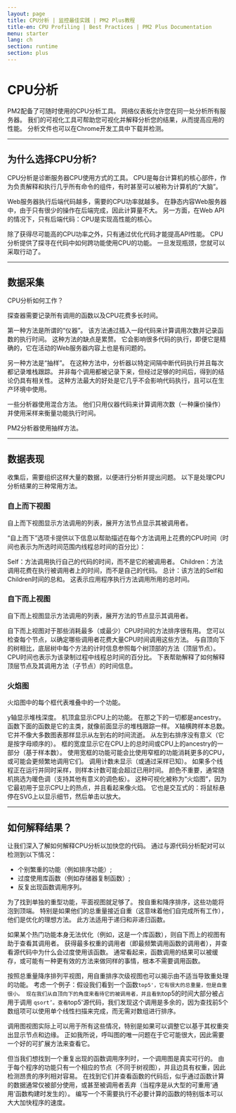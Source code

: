 ```yaml
---
layout: page
title: CPU分析 | 监控最佳实践 | PM2 Plus教程
title-en: CPU Profiling | Best Practices | PM2 Plus Documentation
menu: starter
lang: ch
section: runtime
section: plus
---
```


# CPU分析

PM2配备了可随时使用的CPU分析工具。 网络仪表板允许您在同一处分析所有服务器。 我们的可视化工具可帮助您可视化并解释分析您的结果，从而提高应用的性能。 分析文件也可以在Chrome开发工具中下载并检测。

---

## 为什么选择CPU分析?

CPU分析是诊断服务器CPU使用方式的工具。 CPU是每台计算机的核心部件，作为负责解释和执行几乎所有命令的组件，有时甚至可以被称为计算机的“大脑”。

Web服务器执行后端代码越多，需要的CPU功率就越多。 在静态内容Web服务器中，由于只有很少的操作在后端完成，因此计算量不大。 另一方面，在Web API的情况下，只有后端代码：CPU是实现高性能的核心。

除了获得尽可能高的CPU功率之外，只有通过优化代码才能提高API性能。 CPU分析提供了探寻在代码中如何跨功能使用CPU的功能。 一旦发现瓶颈，您就可以采取行动了。

---

## 数据采集

CPU分析如何工作？

探查器需要记录所有调用的函数以及CPU花费多长时间。
 
第一种方法是所谓的“仪器”。 该方法通过插入一段代码来计算调用次数并记录函数的执行时间。 这种方法的缺点是累赘。 它会影响很多代码的执行，即便它是精确的，它在活动的Web服务器内容上也是有问题的。

另一种方法是“抽样”。 在这种方法中，分析器以特定间隔中断代码执行并且每次都记录堆栈跟踪。 并非每个调用都被记录下来，但经过足够的时间后，得到的结论仍具有相关性。 这种方法最大的好处是它几乎不会影响代码执行，且可以在生产环境中使用。

一些分析器使用混合方法。 他们只用仪器代码来计算调用次数（一种廉价操作）并使用采样来衡量功能执行时间。

PM2分析器使用抽样方法。

---

## 数据表现

收集后，需要组织这样大量的数据，以便进行分析并提出问题。 以下是处理CPU分析结果的三种常用方法。

### 自上而下视图

自上而下视图显示方法调用的列表，展开方法节点显示其被调用者。

“自上而下”选项卡提供以下信息以帮助描述在每个方法调用上花费的CPU时间（时间也表示为所选时间范围内线程总时间的百分比）：

Self：方法调用执行自己的代码的时间，而不是它的被调用者。
Children：方法调用花费在执行被调用者上的时间，而不是自己的代码。
总计：该方法的Self和Children时间的总和。 这表示应用程序执行方法调用所用的总时间。

### 自下而上视图
 
自下而上视图显示方法调用的列表，展开方法的节点显示其调用者。

自下而上视图对于那些消耗最多（或最少）CPU时间的方法排序很有用。 您可以检查每个节点，以确定哪些调用者花费大量CPU时间调用这些方法。 与自顶向下的树相比，底层树中每个方法的计时信息参照每个树顶部的方法（顶层节点）。 CPU时间也表示为该录制过程中线程总时间的百分比。 下表帮助解释了如何解释顶层节点及其调用方法（子节点）的时间信息。

### 火焰图

火焰图中的每个框代表堆叠中的一个功能。

y轴显示堆栈深度。 机顶盒显示CPU上的功能。 在那之下的一切都是ancestry。 函数下面的函数是它的主类，就像前面显示的堆栈跟踪一样。
X轴横跨样本总数。 它并不像大多数图表那样显示从左到右的时间流逝。 从左到右排序没有意义（它是按字母顺序的）。
框的宽度显示它在CPU上的总时间或CPU上的ancestry的一部分（基于样本数）。 使用宽框的功能可能会比使用窄框的功能消耗更多的CPU，或可能会更频繁地调用它们。 调用计数未显示（或通过采样已知）。
如果多个线程正在运行并同时采样，则样本计数可能会超过已用时间。
颜色不重要，通常随机挑选为暖色调（支持其他有意义的调色板）。 这种可视化被称为“火焰图”，因为它最初用于显示CPU上的热点，并且看起来像火焰。 它也是交互式的：将鼠标悬停在SVG上以显示细节，然后单击以放大。

---

## 如何解释结果？

让我们深入了解如何解释CPU分析以加快您的代码。 通过与源代码分析配对可以检测到以下情况：

- 个别繁重的功能（例如排序功能）;
- 过度使用库函数（例如存储器复制函数）;
- 反复出现函数调用序列。

为了找到单独的重型功能，平面视图就足够了。 按自重和降序排序，这些功能将泡到顶端。 特别是如果他们的总重量接近自重（这意味着他们自完成所有工作），他们是优化的理想方法。 此方法适用于递归和非递归函数。

如果某个热门功能本身无法优化（例如，这是一个库函数），则自下而上的视图有助于查看其调用者。 获得最多权重的调用者（即最频繁调用函数的调用者），并查看源代码中为什么会过度使用该函数。 通常看起来，函数调用的结果可以被缓存，或可能有一种更有效的方法来做同样的事情，根本不需要调用函数。

按照总重量降序排列平视图，用自重排序次级视图也可以揭示由不适当导致重处理的功能。 考虑一个例子：假设我们看到一个函数`top5'，它有很大的总重量，但是自重很小。 现在我们从自顶向下的角度来看待它的被调用者，并且看到`top5的时间大部分被占用于调用 `qsort’。查看`top5'源代码，我们发现这个调用是多余的，因为查找前5个数组项可以使用单个线性扫描来完成，而无需对数组进行排序。

调用图视图实际上可以用于所有这些情况，特别是如果可以调整它以基于其权重突出显示节点和边缘。 正如我所说，呼叫图的唯一问题在于它可能很大，因此需要一个好的可扩展方法来查看它。

但当我们想找到一个重复出现的函数调用序列时，一个调用图是真实可行的。 由于每个程序的功能只有一个相应的节点（不同于树视图），并且边具有权重，因此检测昂贵的序列相对容易。 在找到它们并查看函数的代码后，似乎通过函数计算的数据通常仅被部分使用，或甚至被调用者丢弃（当程序是从大型的可重用'通用'函数构建时发生的）。 编写一个不需要执行不必要计算的函数的特别版本可以大大加快程序的速度。